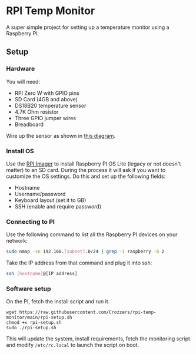 # RPI Temp Monitor

A super simple project for setting up a temperature monitor using a Raspberry PI.

## Setup

### Hardware

You will need:
- RPI Zero W with GPIO pins
- SD Card (4GB and above)
- DS18B20 temperature sensor
- 4.7K Ohm resistor
- Three GPIO jumper wires
- Breadboard

Wire up the sensor as shown in [this diagram](https://www.circuitbasics.com/wp-content/uploads/2016/03/Raspberry-Pi-DS18B20.png).

### Install OS

Use the [RPI Imager](https://www.raspberrypi.com/software/) to install Raspberry PI OS Lite (legacy or not doesn't matter) to an SD card.
During the process it will ask if you want to customize the OS settings. Do this and set up the following fields:
- Hostname
- Username/password
- Keyboard layout (set it to GB)
- SSH (enable and require password)

### Connecting to PI

Use the following command to list all the Raspberry PI devices on your network:
```bash
sudo nmap -sn 192.168.[subnet].0/24 | grep -i raspberry -B 2
```
Take the IP address from that command and plug it into ssh:
```bash
ssh [hostname]@[IP address]
```

### Software setup

On the PI, fetch the install script and run it.
```
wget https://raw.githubusercontent.com/Crozzers/rpi-temp-monitor/main/rpi-setup.sh
chmod +x rpi-setup.sh
sudo ./rpi-setup.sh
```
This will update the system, install requirements, fetch the monitoring script and modify `/etc/rc.local` to launch the script on boot.
